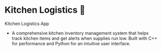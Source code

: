 # Kitchen Logistics 🍴
Kitchen Logistics App
- A comprehensive kitchen inventory management system that helps track kitchen items and get alerts when supplies run low. Built with C++ for performance and Python for an intuitive user interface.
  
